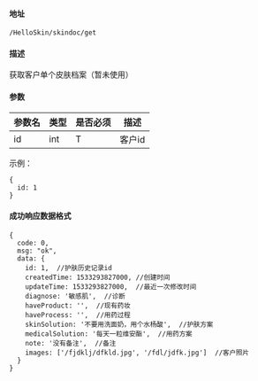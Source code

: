 #### 地址
`/HelloSkin/skindoc/get`

#### 描述
获取客户单个皮肤档案（暂未使用）

#### 参数
|参数名|类型|是否必须|描述|
|---|---|---|---|
|id|int|T|客户id|


示例：
```
{
  id: 1
}
```

#### 成功响应数据格式
```
{
  code: 0,
  msg: "ok",
  data: {
    id: 1,  //护肤历史记录id
    createdTime: 1533293827000, //创建时间
    updateTime: 1533293827000,  //最近一次修改时间
    diagnose: '敏感肌',  //诊断
    haveProduct: '',  //现有药妆
    haveProcess: '',  //用药过程
    skinSolution: '不要用洗面奶，用个水杨酸',  //护肤方案
    medicalSolution: '每天一粒维安酯',  //用药方案
    note: '没有备注',  //备注
    images: ['/fjdklj/dfkld.jpg', '/fdl/jdfk.jpg']  //客户照片
  }
}
```

